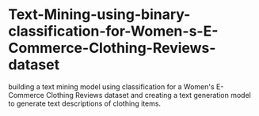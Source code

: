 # Text-Mining-using-binary-classification-for-Women-s-E-Commerce-Clothing-Reviews-dataset
building a text mining model using classification for a Women's E-Commerce Clothing Reviews dataset and creating a text generation model to generate text descriptions of clothing items.
